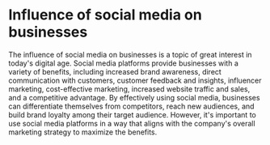 # Influence of social media on businesses
The influence of social media on businesses is a topic of great interest in today's digital age. Social media platforms provide businesses with a variety of benefits, including increased brand awareness, direct communication with customers, customer feedback and insights, influencer marketing, cost-effective marketing, increased website traffic and sales, and a competitive advantage. By effectively using social media, businesses can differentiate themselves from competitors, reach new audiences, and build brand loyalty among their target audience. However, it's important to use social media platforms in a way that aligns with the company's overall marketing strategy to maximize the benefits.
